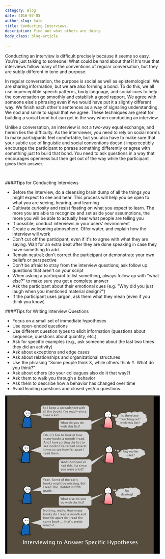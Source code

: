 ```yaml
---
category: Blog
date: 2016-07-05
author_slug: kate
title: Conducting Interviews.
description: Find out what others are doing.
body_class: blog-article

---
```

Conducting an interview is difficult precisely because it seems so easy. You're just talking to someone! What could be hard about that?! It's true that interviews follow many of the conventions of regular conversation, but they are subtly different in tone and purpose.

In regular conversation, the purpose is social as well as epistemological. We are sharing information, but we are also forming a bond. To do this, we all use imperceptible speech patterns, body language, and social cues to help the conversation go smoothly and establish a good rapport. We agree with someone else's phrasing even if we would have put it a slightly different way. We finish each other's sentences as a way of signaling understanding. We nod and smile to signal that we agree. These techniques are great for building a social bond but can get in the way when conducting an interview.

Unlike a conversation, an interview is not a two-way equal exchange, and herein lies the difficulty. As the interviewer, you need to rely on social norms to make participants feel comfortable, but you also have to make sure that your subtle use of linguistic and social conventions doesn't imperceptibly encourage the participant to phrase something differently or agree with something just to build that bond. You need to ask questions in a way that encourages openness but then get out of the way while the participant gives their answer.

<br />

####Tips for Conducting Interviews

- Before the interview, do a cleansing brain dump of all the things you might expect to see and hear. This process will help you be open to what you are seeing, hearing, and learning
- Cultivate curiosity and resist fixating on what you expect to learn. The more you are able to recognize and set aside your assumptions, the more you will be able to actually hear what people are telling you
- If possible, conduct interviews in your users' environment
- Create a welcoming atmosphere. Offer water, and explain how the interview will work
- Don't cut off the participant, even if it's to agree with what they are saying. Wait for an extra beat after they are done speaking in case they have something to add.
- Remain neutral; don't correct the participant or demonstrate your own beliefs or perspective
- Don't be afraid to stray from the interview questions; ask follow up questions that aren't on your script
- When asking a participant to list something, always follow up with "what else?" to make sure you get a complete answer
- Ask the participant about their emotional cues (e.g. "Why did you just laugh when you mentioned material design?")
- If the participant uses jargon, ask them what they mean (even if you think you know)

####Tips for Writing Interview Questions

- Focus on a small set of immediate hypotheses
- Use open-ended questions
- Use different question types to elicit information (questions about sequence, questions about quantity, etc.)
- Ask for specific examples (e.g., ask someone about the last two times they did an activity)
- Ask about exceptions and edge cases
- Ask about relationships and organizational structures
- Use the phrasing “Some people think X, while others think Y. What do you think?"
- Ask about others (do your colleagues also do it that way?)
- Ask them to walk you through a behavior
- Ask them to describe how a behavior has changed over time
- Avoid leading questions and closed yes/no questions.

<img src="../images/interviewing-for-specific-hypotheses.png">
